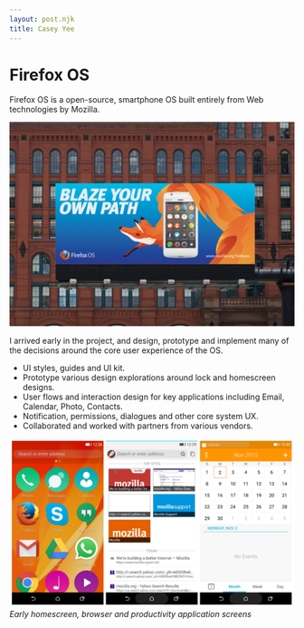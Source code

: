 ```yaml
---
layout: post.njk
title: Casey Yee
---
```


# Firefox OS

Firefox OS is a open-source, smartphone OS built entirely from Web technologies by Mozilla.

![Firefox OS Branding](/img/fxos/fxos-2.jpg)

I arrived early in the project, and design, prototype and implement many of the decisions around the core user experience of the OS.

* UI styles, guides and UI kit.
* Prototype various design explorations around lock and homescreen designs.
* User flows and interaction design for key applications including Email, Calendar, Photo, Contacts.
* Notification, permissions, dialogues and other core system UX.
* Collaborated and worked with partners from various vendors.

![Firefox OS Branding](/img/fxos/firefox-os-screens.jpg)
*Early homescreen, browser and productivity application screens*

<!-- ![Firefox OS Branding](/img/fxos/fxos-3.jpg)
![Firefox OS Branding](/img/fxos/fxos-4.jpg)
![Firefox OS Branding](/img/fxos/fxos-5.jpg)
![Firefox OS Branding](/img/fxos/firefox-os-home.png)
![Firefox OS Branding](/img/fxos/firefox-os-lock.jpg)
![Firefox OS Branding](/img/fxos/calendar.png)![Firefox OS Branding](/img/fxos/firefox-os-home.jpg)
![Firefox OS Branding](/img/fxos/firefox-os.png)
![Firefox OS Branding](/img/fxos/fxos-1.jpg) -->
